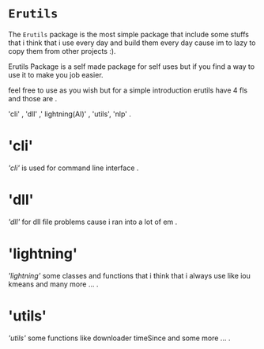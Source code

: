 # `Erutils`

The `Erutils` package is the most simple package that include some stuffs that i think that i use every day and build them every day cause im to lazy to copy them from other projects :).


Erutils Package is a self made package for self uses but if you find a way to use it to make you job easier.

feel free to use as you wish but for a simple introduction erutils have 4 fls and those are .


'cli' , 'dll' ,' lightning(AI)' , 'utils', 'nlp' .


# 'cli'
*'cli'* is used for command line interface .


# 'dll'
*'dll'* for dll file problems cause i ran into a lot of em .


# 'lightning'
*'lightning'* some classes and functions that i think that i always use like iou kmeans and many more ... .


# 'utils'
*'utils'* some functions like downloader timeSince and some more ... .
